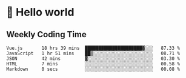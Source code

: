 # 🍻 Hello world

## Weekly Coding Time
<!--START_SECTION:waka-->

```text
Vue.js       18 hrs 39 mins  █████████████████████▓░░░   87.33 %
JavaScript   1 hr 51 mins    ██▒░░░░░░░░░░░░░░░░░░░░░░   08.71 %
JSON         42 mins         ▓░░░░░░░░░░░░░░░░░░░░░░░░   03.30 %
HTML         7 mins          ░░░░░░░░░░░░░░░░░░░░░░░░░   00.58 %
Markdown     0 secs          ░░░░░░░░░░░░░░░░░░░░░░░░░   00.08 %
```

<!--END_SECTION:waka-->

